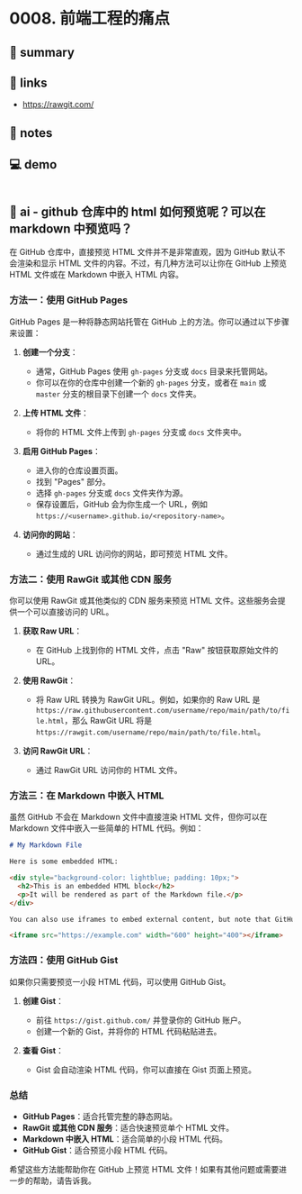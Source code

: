 # 0008. 前端工程的痛点

## 📝 summary


## 🔗 links

- https://rawgit.com/

## 📒 notes



## 💻 demo

```

```

## 🤖 ai - github 仓库中的 html 如何预览呢？可以在 markdown 中预览吗？

在 GitHub 仓库中，直接预览 HTML 文件并不是非常直观，因为 GitHub 默认不会渲染和显示 HTML 文件的内容。不过，有几种方法可以让你在 GitHub 上预览 HTML 文件或在 Markdown 中嵌入 HTML 内容。

### 方法一：使用 GitHub Pages
GitHub Pages 是一种将静态网站托管在 GitHub 上的方法。你可以通过以下步骤来设置：

1. **创建一个分支**：
   - 通常，GitHub Pages 使用 `gh-pages` 分支或 `docs` 目录来托管网站。
   - 你可以在你的仓库中创建一个新的 `gh-pages` 分支，或者在 `main` 或 `master` 分支的根目录下创建一个 `docs` 文件夹。

2. **上传 HTML 文件**：
   - 将你的 HTML 文件上传到 `gh-pages` 分支或 `docs` 文件夹中。

3. **启用 GitHub Pages**：
   - 进入你的仓库设置页面。
   - 找到 "Pages" 部分。
   - 选择 `gh-pages` 分支或 `docs` 文件夹作为源。
   - 保存设置后，GitHub 会为你生成一个 URL，例如 `https://<username>.github.io/<repository-name>`。

4. **访问你的网站**：
   - 通过生成的 URL 访问你的网站，即可预览 HTML 文件。

### 方法二：使用 RawGit 或其他 CDN 服务
你可以使用 RawGit 或其他类似的 CDN 服务来预览 HTML 文件。这些服务会提供一个可以直接访问的 URL。

1. **获取 Raw URL**：
   - 在 GitHub 上找到你的 HTML 文件，点击 "Raw" 按钮获取原始文件的 URL。

2. **使用 RawGit**：
   - 将 Raw URL 转换为 RawGit URL。例如，如果你的 Raw URL 是 `https://raw.githubusercontent.com/username/repo/main/path/to/file.html`，那么 RawGit URL 将是 `https://rawgit.com/username/repo/main/path/to/file.html`。

3. **访问 RawGit URL**：
   - 通过 RawGit URL 访问你的 HTML 文件。

### 方法三：在 Markdown 中嵌入 HTML
虽然 GitHub 不会在 Markdown 文件中直接渲染 HTML 文件，但你可以在 Markdown 文件中嵌入一些简单的 HTML 代码。例如：

```markdown
# My Markdown File

Here is some embedded HTML:

<div style="background-color: lightblue; padding: 10px;">
  <h2>This is an embedded HTML block</h2>
  <p>It will be rendered as part of the Markdown file.</p>
</div>

You can also use iframes to embed external content, but note that GitHub may not render them for security reasons.

<iframe src="https://example.com" width="600" height="400"></iframe>
```

### 方法四：使用 GitHub Gist
如果你只需要预览一小段 HTML 代码，可以使用 GitHub Gist。

1. **创建 Gist**：
   - 前往 `https://gist.github.com/` 并登录你的 GitHub 账户。
   - 创建一个新的 Gist，并将你的 HTML 代码粘贴进去。

2. **查看 Gist**：
   - Gist 会自动渲染 HTML 代码，你可以直接在 Gist 页面上预览。

### 总结
- **GitHub Pages**：适合托管完整的静态网站。
- **RawGit 或其他 CDN 服务**：适合快速预览单个 HTML 文件。
- **Markdown 中嵌入 HTML**：适合简单的小段 HTML 代码。
- **GitHub Gist**：适合预览小段 HTML 代码。

希望这些方法能帮助你在 GitHub 上预览 HTML 文件！如果有其他问题或需要进一步的帮助，请告诉我。
